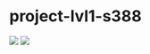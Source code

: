 # project-lvl1-s388
<a href="https://codeclimate.com/github/BrightColour/project-lvl1-s388/maintainability"><img src="https://api.codeclimate.com/v1/badges/80d24d8dd805d86753dc/maintainability" /></a>
<a href="https://codeclimate.com/github/BrightColour/project-lvl1-s388/test_coverage"><img src="https://api.codeclimate.com/v1/badges/80d24d8dd805d86753dc/test_coverage" /></a>
